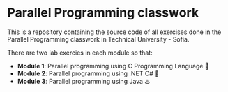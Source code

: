 # Parallel Programming classwork

This is a repository containing the source code of all exercises
done in the Parallel Programming classwork in Technical University - Sofia.

There are two lab exercies in each module so that:
* __Module 1__: Parallel programming using C Programming Language 🎩
* __Module 2__: Parallel programming using .NET C# 🥅
* __Module 3__: Parallel programming using Java ♨️